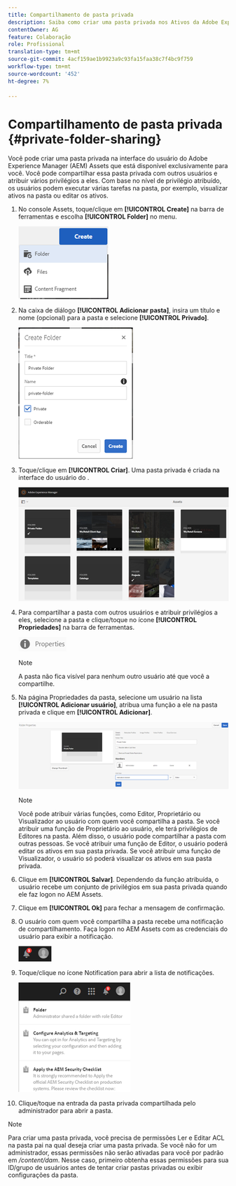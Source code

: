 ```yaml
---
title: Compartilhamento de pasta privada
description: Saiba como criar uma pasta privada nos Ativos da Adobe Experience Manager (AEM) e compartilhá-la com outros usuários e atribuir vários privilégios a eles.
contentOwner: AG
feature: Colaboração
role: Profissional
translation-type: tm+mt
source-git-commit: 4acf159ae1b9923a9c93fa15faa38c7f4bc9f759
workflow-type: tm+mt
source-wordcount: '452'
ht-degree: 7%

---
```



# Compartilhamento de pasta privada {#private-folder-sharing}

Você pode criar uma pasta privada na interface do usuário do Adobe Experience Manager (AEM) Assets que está disponível exclusivamente para você. Você pode compartilhar essa pasta privada com outros usuários e atribuir vários privilégios a eles. Com base no nível de privilégio atribuído, os usuários podem executar várias tarefas na pasta, por exemplo, visualizar ativos na pasta ou editar os ativos.

1. No console Assets, toque/clique em **[!UICONTROL Create]** na barra de ferramentas e escolha **[!UICONTROL Folder]** no menu.

   ![chlimage_1-411](assets/chlimage_1-411.png)

1. Na caixa de diálogo **[!UICONTROL Adicionar pasta]**, insira um título e nome (opcional) para a pasta e selecione **[!UICONTROL Privado]**.

   ![chlimage_1-412](assets/chlimage_1-412.png)

1. Toque/clique em **[!UICONTROL Criar]**. Uma pasta privada é criada na interface do usuário do .

   ![chlimage_1-413](assets/chlimage_1-413.png)

1. Para compartilhar a pasta com outros usuários e atribuir privilégios a eles, selecione a pasta e clique/toque no ícone **[!UICONTROL Propriedades]** na barra de ferramentas.

   ![chlimage_1-414](assets/chlimage_1-414.png)

   >[!NOTE]
   >
   >A pasta não fica visível para nenhum outro usuário até que você a compartilhe.

1. Na página Propriedades da pasta, selecione um usuário na lista **[!UICONTROL Adicionar usuário]**, atribua uma função a ele na pasta privada e clique em **[!UICONTROL Adicionar]**.

   ![chlimage_1-415](assets/chlimage_1-415.png)

   >[!NOTE]
   >
   >Você pode atribuir várias funções, como Editor, Proprietário ou Visualizador ao usuário com quem você compartilha a pasta. Se você atribuir uma função de Proprietário ao usuário, ele terá privilégios de Editores na pasta. Além disso, o usuário pode compartilhar a pasta com outras pessoas. Se você atribuir uma função de Editor, o usuário poderá editar os ativos em sua pasta privada. Se você atribuir uma função de Visualizador, o usuário só poderá visualizar os ativos em sua pasta privada.

1. Clique em **[!UICONTROL Salvar]**. Dependendo da função atribuída, o usuário recebe um conjunto de privilégios em sua pasta privada quando ele faz logon no AEM Assets.
1. Clique em **[!UICONTROL Ok]** para fechar a mensagem de confirmação.
1. O usuário com quem você compartilha a pasta recebe uma notificação de compartilhamento. Faça logon no AEM Assets com as credenciais do usuário para exibir a notificação.

   ![chlimage_1-416](assets/chlimage_1-416.png)

1. Toque/clique no ícone Notification para abrir a lista de notificações.

   ![chlimage_1-417](assets/chlimage_1-417.png)

1. Clique/toque na entrada da pasta privada compartilhada pelo administrador para abrir a pasta.

>[!NOTE]
>
>Para criar uma pasta privada, você precisa de permissões Ler e Editar ACL na pasta pai na qual deseja criar uma pasta privada. Se você não for um administrador, essas permissões não serão ativadas para você por padrão em */content/dam*. Nesse caso, primeiro obtenha essas permissões para sua ID/grupo de usuários antes de tentar criar pastas privadas ou exibir configurações da pasta.


